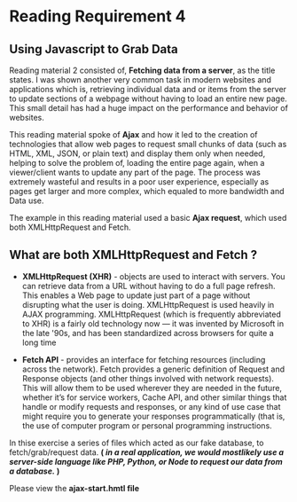 # Reading Requirement 4
## Using Javascript to  Grab Data
Reading material 2 consisted of, **Fetching data from a server**, as the title states. I was shown another very common task in modern websites and applications which is, retrieving individual data and or items from the server to update sections of a webpage without having to load an entire new page. This small detail has had a huge impact on the performance and behavior of websites.

This reading material spoke of **Ajax** and how it led to the creation of technologies that allow web pages to request small chunks of data (such as HTML, XML, JSON, or plain text) and display them only when needed, helping to solve the problem of, loading the entire page again, when a viewer/client wants to update any part of the page. The process was extremely wasteful and results in a poor user experience, especially as pages get larger and more complex, which equaled to more bandwidth and Data use.

The example in this reading material used a basic **Ajax request**, which used both XMLHttpRequest and Fetch.

## What are both XMLHttpRequest and Fetch ?

* **XMLHttpRequest (XHR)** - objects are used to interact with servers. You can retrieve data from a URL without having to do a full page refresh. This enables a Web page to update just part of a page without disrupting what the user is doing. XMLHttpRequest is used heavily in AJAX programming. XMLHttpRequest (which is frequently abbreviated to XHR) is a fairly old technology now — it was invented by Microsoft in the late '90s, and has been standardized across browsers for quite a long time
  
* **Fetch API** - provides an interface for fetching resources (including across the network). Fetch provides a generic definition of Request and Response objects (and other things involved with network requests). This will allow them to be used wherever they are needed in the future, whether it’s for service workers, Cache API, and other similar things that handle or modify requests and responses, or any kind of use case that might require you to generate your responses programmatically (that is, the use of computer program or personal programming instructions.

In thise exercise a series of files which acted as our fake database, to fetch/grab/request data. **( *in a real application, we would mostlikely use a server-side language like PHP, Python, or Node to request our data from a database.* )**

Please view the **ajax-start.hmtl file** 